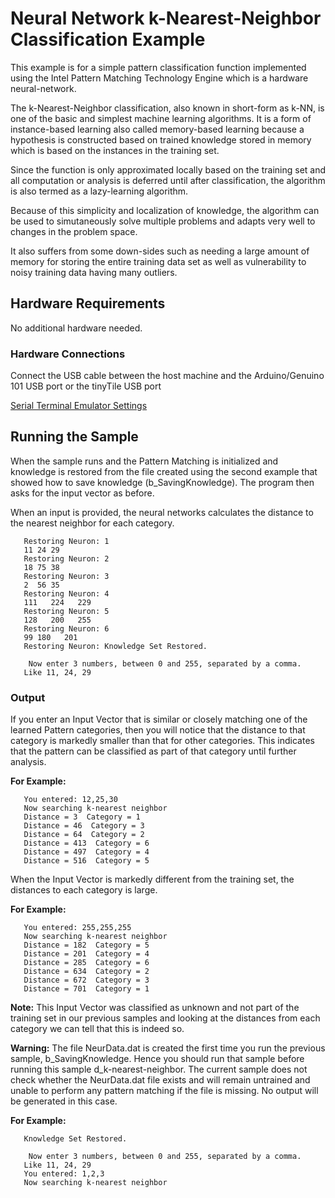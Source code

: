 # Neural Network k-Nearest-Neighbor Classification Example

This example is for a simple pattern classification function implemented using the Intel Pattern Matching Technology Engine which is a hardware neural-network.

The k-Nearest-Neighbor classification, also known in short-form as k-NN, is one of the basic and simplest machine learning algorithms. It is a form of instance-based learning also called memory-based learning because a hypothesis is constructed based on trained knowledge stored in memory which is based on the instances in the training set.

Since the function is only approximated locally based on the training set and all computation or analysis is deferred until after classification, the algorithm is also termed as a lazy-learning algorithm. 

Because of this simplicity and localization of knowledge, the algorithm can be used to simutaneously solve multiple problems and adapts very well to changes in the problem space.

It also suffers from some down-sides such as needing a large amount of memory for storing the entire training data set as well as vulnerability to noisy training data having many outliers.

## Hardware Requirements

   No additional hardware needed.
   
### Hardware Connections
   
   Connect the USB cable between the host machine and the Arduino/Genuino 101
   USB port or the tinyTile USB port

[Serial Terminal Emulator Settings](../SerialSettings.md)


## Running the Sample

When the sample runs and the Pattern Matching is initialized and knowledge is restored from the file created using the second example that showed how to save knowledge (b_SavingKnowledge). The program then asks for the input vector as before.

When an input is provided, the neural networks calculates the distance to the nearest neighbor for each category.


```
   Restoring Neuron: 1
   11 24 29
   Restoring Neuron: 2
   18 75 38
   Restoring Neuron: 3
   2  56 35
   Restoring Neuron: 4
   111   224   229
   Restoring Neuron: 5
   128   200   255
   Restoring Neuron: 6
   99 180   201
   Restoring Neuron: Knowledge Set Restored. 

    Now enter 3 numbers, between 0 and 255, separated by a comma. 
   Like 11, 24, 29 
```

### Output 

If you enter an Input Vector that is similar or closely matching one 
of the learned Pattern categories, then you will notice that the distance to that category is markedly smaller than that for other categories. This indicates that the pattern can be classified as part of that category until further analysis.

**For Example:**


```
   You entered: 12,25,30
   Now searching k-nearest neighbor
   Distance = 3  Category = 1
   Distance = 46  Category = 3
   Distance = 64  Category = 2
   Distance = 413  Category = 6
   Distance = 497  Category = 4
   Distance = 516  Category = 5
```

When the Input Vector is markedly different from the training set, the distances to each category is large.

**For Example:**

```
   You entered: 255,255,255
   Now searching k-nearest neighbor
   Distance = 182  Category = 5
   Distance = 201  Category = 4
   Distance = 285  Category = 6
   Distance = 634  Category = 2
   Distance = 672  Category = 3
   Distance = 701  Category = 1
```

**Note:** This Input Vector was classified as unknown and not part of the training set in our previous samples and looking at the distances from each category we can tell that this is indeed so.

**Warning:** The file NeurData.dat is created the first time you run the previous sample, b_SavingKnowledge. Hence you should run that sample before running this sample d_k-nearest-neighbor. The current sample does not check whether the NeurData.dat file exists and will remain untrained and unable to perform any pattern matching if the file is missing. No output will be generated in this case.

**For Example:**

```
   Knowledge Set Restored. 

    Now enter 3 numbers, between 0 and 255, separated by a comma. 
   Like 11, 24, 29 
   You entered: 1,2,3
   Now searching k-nearest neighbor
```
